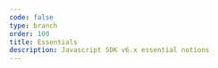 ```yaml
---
code: false
type: branch
order: 100
title: Essentials
description: Javascript SDK v6.x essential notions
---
```

